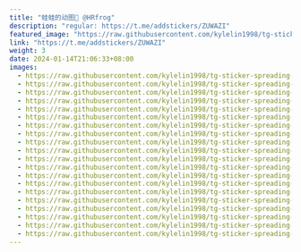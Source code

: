 ```yaml
---
title: "蛙蛙的动图🥰 @HRfrog"
description: "regular: https://t.me/addstickers/ZUWAZI"
featured_image: "https://raw.githubusercontent.com/kylelin1998/tg-sticker-spreading-worldwide-images/main/img/78efc613-bb02-48d0-974a-a88067c3bc28.jpg"
link: "https://t.me/addstickers/ZUWAZI"
weight: 3
date: 2024-01-14T21:06:33+08:00
images:
  - https://raw.githubusercontent.com/kylelin1998/tg-sticker-spreading-worldwide-images/main/img/78efc613-bb02-48d0-974a-a88067c3bc28.jpg
  - https://raw.githubusercontent.com/kylelin1998/tg-sticker-spreading-worldwide-images/main/img/efa70121-90e5-4aea-a7c4-0ea1a877eb07.jpg
  - https://raw.githubusercontent.com/kylelin1998/tg-sticker-spreading-worldwide-images/main/img/8b083d6f-699b-4a71-9da4-e6e549fc8180.jpg
  - https://raw.githubusercontent.com/kylelin1998/tg-sticker-spreading-worldwide-images/main/img/ec57ba58-d7dc-4662-9287-22dee0abed1f.jpg
  - https://raw.githubusercontent.com/kylelin1998/tg-sticker-spreading-worldwide-images/main/img/5cb80a97-5316-4b04-a9de-2716814625ed.jpg
  - https://raw.githubusercontent.com/kylelin1998/tg-sticker-spreading-worldwide-images/main/img/c3515af9-38fb-43ee-965c-629d402de20f.jpg
  - https://raw.githubusercontent.com/kylelin1998/tg-sticker-spreading-worldwide-images/main/img/49f414ef-fca1-4e23-ae5d-98c2a6bc2099.jpg
  - https://raw.githubusercontent.com/kylelin1998/tg-sticker-spreading-worldwide-images/main/img/be69d17c-043b-45ac-b8ef-bbf074bf5bb2.jpg
  - https://raw.githubusercontent.com/kylelin1998/tg-sticker-spreading-worldwide-images/main/img/26d29e3a-0e5e-453f-8f44-c0e71063d66b.jpg
  - https://raw.githubusercontent.com/kylelin1998/tg-sticker-spreading-worldwide-images/main/img/8f796fbe-5110-4c7d-9df2-9a304d62a1fd.jpg
  - https://raw.githubusercontent.com/kylelin1998/tg-sticker-spreading-worldwide-images/main/img/98b7b7d2-93b1-48cf-b8ca-0c4e9d930bcb.jpg
  - https://raw.githubusercontent.com/kylelin1998/tg-sticker-spreading-worldwide-images/main/img/8f1d7685-c4a9-4d76-a54f-25cc778ed57d.jpg
  - https://raw.githubusercontent.com/kylelin1998/tg-sticker-spreading-worldwide-images/main/img/0c1fb0cf-15cb-45e2-b019-3110ab963a56.jpg
  - https://raw.githubusercontent.com/kylelin1998/tg-sticker-spreading-worldwide-images/main/img/b5b47571-d9a6-4dea-8339-acdc38dbe2f8.jpg
  - https://raw.githubusercontent.com/kylelin1998/tg-sticker-spreading-worldwide-images/main/img/6efab561-540a-4561-95ff-206452ef5182.jpg
  - https://raw.githubusercontent.com/kylelin1998/tg-sticker-spreading-worldwide-images/main/img/7c48346d-a1b5-47d2-a4db-d836a24dec89.jpg
  - https://raw.githubusercontent.com/kylelin1998/tg-sticker-spreading-worldwide-images/main/img/eaa988ac-476b-42d9-b2c1-a43a7a087344.jpg
  - https://raw.githubusercontent.com/kylelin1998/tg-sticker-spreading-worldwide-images/main/img/a4904909-352a-474d-b82f-e8f0e1e93858.jpg
  - https://raw.githubusercontent.com/kylelin1998/tg-sticker-spreading-worldwide-images/main/img/194930c1-9a16-4298-907c-b7fc3011c0e5.jpg
  - https://raw.githubusercontent.com/kylelin1998/tg-sticker-spreading-worldwide-images/main/img/c458590c-29a8-4afb-b67f-744028d2ad8f.jpg
---
```

